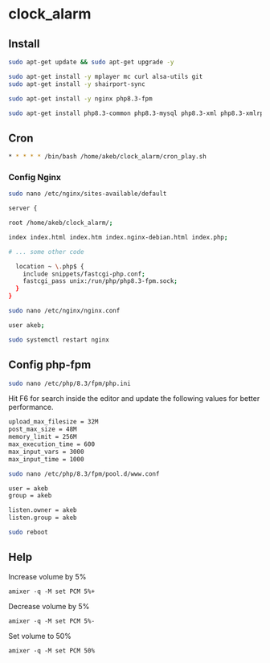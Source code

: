 # clock_alarm

## Install

```bash
sudo apt-get update && sudo apt-get upgrade -y

sudo apt-get install -y mplayer mc curl alsa-utils git
sudo apt-get install -y shairport-sync

sudo apt-get install -y nginx php8.3-fpm

sudo apt-get install php8.3-common php8.3-mysql php8.3-xml php8.3-xmlrpc php8.3-curl php8.3-gd php8.3-imagick php8.3-cli php8.3-dev php8.3-imap php8.3-mbstring php8.3-opcache php8.3-soap php8.3-zip php8.3-intl -y
```

## Cron

```bash
* * * * * /bin/bash /home/akeb/clock_alarm/cron_play.sh

```

### Config Nginx

```bash
sudo nano /etc/nginx/sites-available/default
```

```bash
server {

root /home/akeb/clock_alarm/;

index index.html index.htm index.nginx-debian.html index.php;

# ... some other code

  location ~ \.php$ {
    include snippets/fastcgi-php.conf;
    fastcgi_pass unix:/run/php/php8.3-fpm.sock;
  }
}
```

```bash
sudo nano /etc/nginx/nginx.conf
```

```bash
user akeb;
```

```bash
sudo systemctl restart nginx
```

## Config php-fpm

```bash
sudo nano /etc/php/8.3/fpm/php.ini
```

Hit F6 for search inside the editor and update the following values for better performance.

```bash
upload_max_filesize = 32M 
post_max_size = 48M 
memory_limit = 256M 
max_execution_time = 600 
max_input_vars = 3000 
max_input_time = 1000
```

```bash
sudo nano /etc/php/8.3/fpm/pool.d/www.conf
```

```bash
user = akeb
group = akeb

listen.owner = akeb
listen.group = akeb
```

```bash
sudo reboot
```

## Help

Increase volume by 5%

```amixer -q -M set PCM 5%+```

Decrease volume by 5%

```amixer -q -M set PCM 5%-```

Set volume to 50%

```amixer -q -M set PCM 50%```
